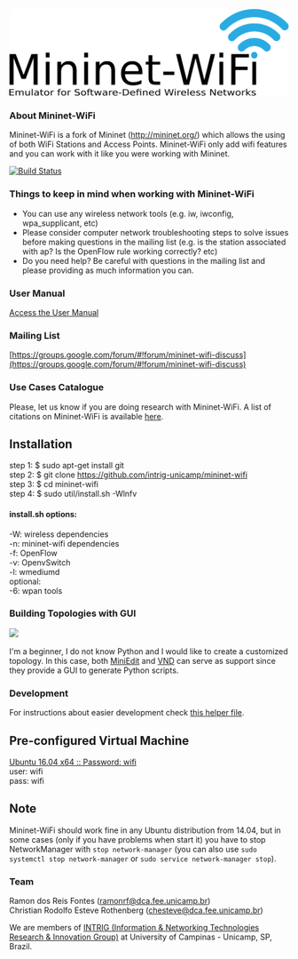 ![](https://github.com/ramonfontes/miscellaneous/blob/master/mininet-wifi/mininet-wifi-logo.png)

### About Mininet-WiFi
Mininet-WiFi is a fork of Mininet (http://mininet.org/) which allows the using of both WiFi Stations and Access Points. Mininet-WiFi only add wifi features and you can work with it like you were working with Mininet.   

[![Build Status](https://travis-ci.org/intrig-unicamp/mininet-wifi.svg?branch=master)](https://travis-ci.org/intrig-unicamp/mininet-wifi)

### Things to keep in mind when working with Mininet-WiFi   
* You can use any wireless network tools (e.g. iw, iwconfig, wpa_supplicant, etc)    
* Please consider computer network troubleshooting steps to solve issues before making questions in the mailing list (e.g. is the station associated with ap? Is the OpenFlow rule working correctly? etc)   
* Do you need help? Be careful with questions in the mailing list and please providing as much information you can.

### User Manual  
[Access the User Manual](https://github.com/ramonfontes/manual-mininet-wifi/raw/master/mininet-wifi-draft-manual.pdf)

### Mailing List  
[https://groups.google.com/forum/#!forum/mininet-wifi-discuss](https://groups.google.com/forum/#!forum/mininet-wifi-discuss) 

### Use Cases Catalogue   
Please, let us know if you are doing research with Mininet-WiFi. A list of citations on Mininet-WiFi is available [here](https://docs.google.com/spreadsheets/d/1laEhejMg6th-Urgc-_RqBi2H6m308Rnh9uJpKZavEio/edit?usp=sharing).     

## Installation  
step 1: $ sudo apt-get install git  
step 2: $ git clone https://github.com/intrig-unicamp/mininet-wifi  
step 3: $ cd mininet-wifi  
step 4: $ sudo util/install.sh -Wlnfv  
#### install.sh options:   
-W: wireless dependencies   
-n: mininet-wifi dependencies    
-f: OpenFlow   
-v: OpenvSwitch   
-l: wmediumd   
optional:  
-6: wpan tools

### Building Topologies with GUI

![](https://github.com/ramonfontes/vnd/blob/master/miniedit.png)

I'm a beginner, I do not know Python and I would like to create a customized topology. In this case, both [MiniEdit](https://github.com/intrig-unicamp/mininet-wifi/blob/master/examples/miniedit.py) and [VND](https://github.com/ramonfontes/vnd) can serve as support since they provide a GUI to generate Python scripts. 


### Development
For instructions about easier development check [this helper file](doc/dev_help.md).

## Pre-configured Virtual Machine    
[Ubuntu 16.04 x64 :: Password: wifi](https://intrig.dca.fee.unicamp.br:8840/owncloud/index.php/s/YXBa65I9ENzgppN)      
user: wifi   
pass: wifi   
   
## Note
Mininet-WiFi should work fine in any Ubuntu distribution from 14.04, but in some cases (only if you have problems when start it) you have to stop NetworkManager with `stop network-manager` (you can also use `sudo systemctl stop network-manager` or `sudo service network-manager stop`).    

### Team
Ramon dos Reis Fontes (ramonrf@dca.fee.unicamp.br)  
Christian Rodolfo Esteve Rothenberg (chesteve@dca.fee.unicamp.br)  

We are members of [INTRIG (Information & Networking Technologies Research & Innovation Group)](http://intrig.dca.fee.unicamp.br) at University of Campinas - Unicamp, SP, Brazil.
